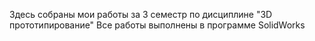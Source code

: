Здесь собраны мои работы за 3 семестр по дисциплине "3D прототипирование"
Все работы выполнены в программе SolidWorks
